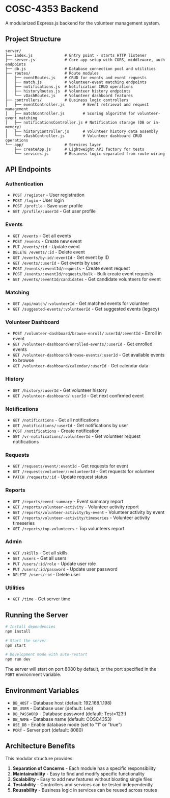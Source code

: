 # COSC-4353 Backend

A modularized Express.js backend for the volunteer management system.

## Project Structure

```
server/
├── index.js              # Entry point - starts HTTP listener
├── server.js             # Core app setup with CORS, middleware, auth endpoints
├── db.js                 # Database connection pool and utilities
├── routes/               # Route modules
│   ├── eventRoutes.js    # CRUD for events and event requests
│   ├── match.js          # Volunteer-event matching endpoints
│   ├── notifications.js  # Notification CRUD operations
│   ├── historyRoutes.js  # Volunteer history endpoints
│   └── vDashRoutes.js    # Volunteer dashboard features
├── controllers/          # Business logic controllers
│   ├── eventController.js        # Event retrieval and request management
│   ├── matchController.js        # Scoring algorithm for volunteer-event matching
│   ├── notificationsController.js # Notification storage (DB or in-memory)
│   ├── historyController.js      # Volunteer history data assembly
│   └── vDashController.js        # Volunteer dashboard CRUD operations
└── app/                  # Services layer
    ├── createApp.js      # Lightweight API factory for tests
    └── services.js       # Business logic separated from route wiring
```

## API Endpoints

### Authentication
- `POST /register` - User registration
- `POST /login` - User login
- `POST /profile` - Save user profile
- `GET /profile/:userId` - Get user profile

### Events
- `GET /events` - Get all events
- `POST /events` - Create new event
- `PUT /events/:id` - Update event
- `DELETE /events/:id` - Delete event
- `GET /events/by-id/:eventId` - Get event by ID
- `GET /events/:userId` - Get events by user
- `POST /events/:eventId/requests` - Create event request
- `POST /events/:eventId/requests/bulk` - Bulk create event requests
- `GET /events/:eventId/candidates` - Get candidate volunteers for event

### Matching
- `GET /api/match/:volunteerId` - Get matched events for volunteer
- `GET /suggested-events/:volunteerId` - Get suggested events (legacy)

### Volunteer Dashboard
- `POST /volunteer-dashboard/browse-enroll/:userId/:eventId` - Enroll in event
- `GET /volunteer-dashboard/enrolled-events/:userId` - Get enrolled events
- `GET /volunteer-dashboard/browse-events/:userId` - Get available events to browse
- `GET /volunteer-dashboard/calendar/:userId` - Get calendar data

### History
- `GET /history/:userId` - Get volunteer history
- `GET /volunteer-dashboard/:userId` - Get next confirmed event

### Notifications
- `GET /notifications` - Get all notifications
- `GET /notifications/:userId` - Get notifications by user
- `POST /notifications` - Create notification
- `GET /vr-notifications/:volunteerId` - Get volunteer request notifications

### Requests
- `GET /requests/event/:eventId` - Get requests for event
- `GET /requests/volunteer/:volunteerId` - Get requests for volunteer
- `PATCH /requests/:id` - Update request status

### Reports
- `GET /reports/event-summary` - Event summary report
- `GET /reports/volunteer-activity` - Volunteer activity report
- `GET /reports/volunteer-activity/by-event` - Volunteer activity by event
- `GET /reports/volunteer-activity/timeseries` - Volunteer activity timeseries
- `GET /reports/top-volunteers` - Top volunteers report

### Admin
- `GET /skills` - Get all skills
- `GET /users` - Get all users
- `PUT /users/:id/role` - Update user role
- `PUT /users/:id/password` - Update user password
- `DELETE /users/:id` - Delete user

### Utilities
- `GET /time` - Get server time

## Running the Server

```bash
# Install dependencies
npm install

# Start the server
npm start

# Development mode with auto-restart
npm run dev
```

The server will start on port 8080 by default, or the port specified in the `PORT` environment variable.

## Environment Variables

- `DB_HOST` - Database host (default: 192.168.1.198)
- `DB_USER` - Database user (default: Leo)
- `DB_PASSWORD` - Database password (default: Test=123!)
- `DB_NAME` - Database name (default: COSC4353)
- `USE_DB` - Enable database mode (set to "1" or "true")
- `PORT` - Server port (default: 8080)

## Architecture Benefits

This modular structure provides:

1. **Separation of Concerns** - Each module has a specific responsibility
2. **Maintainability** - Easy to find and modify specific functionality
3. **Scalability** - Easy to add new features without bloating single files
4. **Testability** - Controllers and services can be tested independently
5. **Reusability** - Business logic in services can be reused across routes